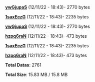 [**ywGjupaS**](/data/ywGjupaS.txt) (12/11/22 - 18:43)- 2770 bytes

[**1saxEczG**](/data/1saxEczG.txt) (12/11/22 - 18:43)- 2235 bytes

[**ywGjupaS**](/data/ywGjupaS.txt) (12/11/22 - 18:43)- 2770 bytes

[**hzpq6raN**](/data/hzpq6raN.txt) (12/11/22 - 18:43)- 473 bytes

[**1saxEczG**](/data/1saxEczG.txt) (12/11/22 - 18:43)- 2235 bytes

[**hzpq6raN**](/data/hzpq6raN.txt) (12/11/22 - 18:43)- 473 bytes

**Total Datas**: 2761

**Total Size**: 15.83 MB / 15.8 MB